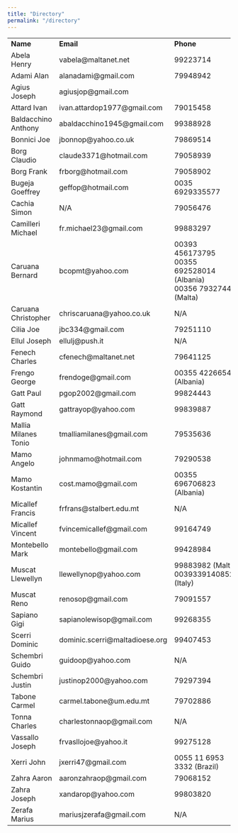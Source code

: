 ```yaml
---
title: "Directory"
permalink: "/directory"
---
```


<table class="table">
    <tbody>
        <tr>
            <td><strong>Name</strong></td>
            <td><strong>Email</strong></td>
            <td><strong>Phone</strong></td>
        </tr>
        <tr>
            <td>Abela Henry</td>
            <td>vabela@maltanet.net</td>
            <td>99223714</td>
        </tr>
        <tr>
            <td>Adami Alan</td>
            <td>alanadami@gmail.com</td>
            <td>79948942</td>
        </tr>
        <tr>
            <td>Agius Joseph</td>
            <td>agiusjop@gmail.com</td>
            <td></td>
        </tr>
        <tr>
            <td>Attard Ivan</td>
            <td>ivan.attardop1977@gmail.com</td>
            <td>79015458</td>
        </tr>
        <tr>
            <td>Baldacchino Anthony</td>
            <td>abaldacchino1945@gmail.com</td>
            <td>99388928</td>
        </tr>
        <tr>
            <td>Bonnici Joe</td>
            <td>jbonnop@yahoo.co.uk</td>
            <td>79869514</td>
        </tr>
        <tr>
            <td>Borg Claudio</td>
            <td>claude3371@hotmail.com</td>
            <td>79058939</td>
        </tr>
        <tr>
            <td>Borg Frank</td>
            <td>frborg@hotmail.com</td>
            <td>79058902</td>
        </tr>
        <tr>
            <td>Bugeja Goeffrey</td>
            <td>geffop@hotmail.com</td>
            <td>0035 6929335577</td>
        </tr>
        <tr>
            <td>Cachia Simon</td>
            <td>N/A</td>
            <td>79056476</td>
        </tr>
        <tr>
            <td>Camilleri Michael</td>
            <td>fr.michael23@gmail.com</td>
            <td>99883297</td>
        </tr>
        <tr>
            <td>Caruana Bernard</td>
            <td>bcopmt@yahoo.com</td>
            <td>00393 456173795
                <br>00355 692528014 (Albania)
                <br>00356 79327442 (Malta)</td>
        </tr>
        <tr>
            <td>Caruana Christopher</td>
            <td>chriscaruana@yahoo.co.uk</td>
            <td>N/A</td>
        </tr>
        <tr>
            <td>Cilia Joe</td>
            <td>jbc334@gmail.com</td>
            <td>79251110</td>
        </tr>
        <tr>
            <td>Ellul Joseph</td>
            <td>ellulj@push.it</td>
            <td>N/A</td>
        </tr>
        <tr>
            <td>Fenech Charles</td>
            <td>cfenech@maltanet.net</td>
            <td>79641125</td>
        </tr>
        <tr>
            <td>Frengo George</td>
            <td>frendoge@gmail.com</td>
            <td>00355 42266542 (Albania)</td>
        </tr>
        <tr>
            <td>Gatt Paul</td>
            <td>pgop2002@gmail.com</td>
            <td>99824443</td>
        </tr>
        <tr>
            <td>Gatt Raymond</td>
            <td>gattrayop@yahoo.com</td>
            <td>99839887</td>
        </tr>
        <tr>
            <td>Mallia Milanes Tonio</td>
            <td>tmalliamilanes@gmail.com</td>
            <td>79535636</td>
        </tr>
        <tr>
            <td>Mamo Angelo</td>
            <td>johnmamo@hotmail.com</td>
            <td>79290538</td>
        </tr>
        <tr>
            <td>Mamo Kostantin</td>
            <td>cost.mamo@gmail.com</td>
            <td>00355 696706823 (Albania)</td>
        </tr>
        <tr>
            <td>Micallef Francis</td>
            <td>frfrans@stalbert.edu.mt</td>
            <td>N/A</td>
        </tr>
        <tr>
            <td>Micallef Vincent</td>
            <td>fvincemicallef@gmail.com</td>
            <td>99164749</td>
        </tr>
        <tr>
            <td>Montebello Mark</td>
            <td>montebello@gmail.com</td>
            <td>99428984</td>
        </tr>
        <tr>
            <td>Muscat Llewellyn</td>
            <td>llewellynop@yahoo.com</td>
            <td>99883982 (Malta)
                <br>00393391408529 (Italy)</td>
        </tr>
        <tr>
            <td>Muscat Reno</td>
            <td>renosop@gmail.com</td>
            <td>79091557</td>
        </tr>
        <tr>
            <td>Sapiano Gigi</td>
            <td>sapianolewisop@gmail.com</td>
            <td>99268355</td>
        </tr>
        <tr>
            <td>Scerri Dominic</td>
            <td>dominic.scerri@maltadioese.org</td>
            <td>99407453</td>
        </tr>
        <tr>
            <td>Schembri Guido</td>
            <td>guidoop@yahoo.com</td>
            <td>N/A</td>
        </tr>
        <tr>
            <td>Schembri Justin</td>
            <td>justinop2000@yahoo.com</td>
            <td>79297394</td>
        </tr>
        <tr>
            <td>Tabone Carmel</td>
            <td>carmel.tabone@um.edu.mt</td>
            <td>79702886</td>
        </tr>
        <tr>
            <td>Tonna Charles</td>
            <td>charlestonnaop@gmail.com</td>
            <td>N/A</td>
        </tr>
        <tr>
            <td>Vassallo Joseph</td>
            <td>frvasllojoe@yahoo.it</td>
            <td>99275128</td>
        </tr>
        <tr>
            <td>Xerri John</td>
            <td>jxerri47@gmail.com</td>
            <td>0055 11 6953 3332 (Brazil)</td>
        </tr>
        <tr>
            <td>Zahra Aaron</td>
            <td>aaronzahraop@gmail.com</td>
            <td>79068152</td>
        </tr>
        <tr>
            <td>Zahra Joseph</td>
            <td>xandarop@yahoo.com</td>
            <td>99803820</td>
        </tr>
        <tr>
            <td>Zerafa Marius</td>
            <td>mariusjzerafa@gmail.com</td>
            <td>N/A</td>
        </tr>
    </tbody>
</table>